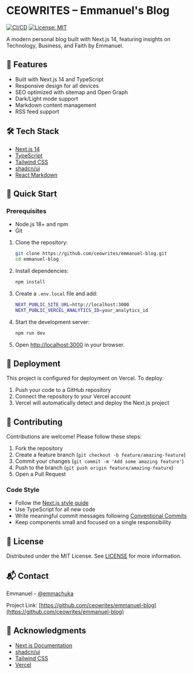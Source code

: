 # CEOWRITES – Emmanuel's Blog

[![CI/CD](https://github.com/ceowrites/emmanuel-blog/actions/workflows/ci-cd.yml/badge.svg)](https://github.com/ceowrites/emmanuel-blog/actions/workflows/ci-cd.yml)
[![License: MIT](https://img.shields.io/badge/License-MIT-yellow.svg)](https://opensource.org/licenses/MIT)

A modern personal blog built with Next.js 14, featuring insights on Technology, Business, and Faith by Emmanuel.

## 🚀 Features

- Built with Next.js 14 and TypeScript
- Responsive design for all devices
- SEO optimized with sitemap and Open Graph
- Dark/Light mode support
- Markdown content management
- RSS feed support

## 🛠️ Tech Stack

- [Next.js 14](https://nextjs.org/)
- [TypeScript](https://www.typescriptlang.org/)
- [Tailwind CSS](https://tailwindcss.com/)
- [shadcn/ui](https://ui.shadcn.com/)
- [React Markdown](https://github.com/remarkjs/react-markdown)

## 🚀 Quick Start

### Prerequisites

- Node.js 18+ and npm
- Git

1. Clone the repository:
   ```bash
   git clone https://github.com/ceowrites/emmanuel-blog.git
   cd emmanuel-blog
   ```

2. Install dependencies:
   ```bash
   npm install
   ```

3. Create a `.env.local` file and add:
   ```bash
   NEXT_PUBLIC_SITE_URL=http://localhost:3000
   NEXT_PUBLIC_VERCEL_ANALYTICS_ID=your_analytics_id
   ```

4. Start the development server:
   ```bash
   npm run dev
   ```

5. Open [http://localhost:3000](http://localhost:3000) in your browser.

## 🚀 Deployment

This project is configured for deployment on Vercel. To deploy:

1. Push your code to a GitHub repository
2. Connect the repository to your Vercel account
3. Vercel will automatically detect and deploy the Next.js project

## 🤝 Contributing

Contributions are welcome! Please follow these steps:

1. Fork the repository
2. Create a feature branch (`git checkout -b feature/amazing-feature`)
3. Commit your changes (`git commit -m 'Add some amazing feature'`)
4. Push to the branch (`git push origin feature/amazing-feature`)
5. Open a Pull Request

### Code Style
- Follow the [Next.js style guide](https://nextjs.org/docs/basic-features/eslint)
- Use TypeScript for all new code
- Write meaningful commit messages following [Conventional Commits](https://www.conventionalcommits.org/)
- Keep components small and focused on a single responsibility

## 📝 License

Distributed under the MIT License. See [LICENSE](LICENSE) for more information.

## 📬 Contact

Emmanuel - [@emmachuka](https://twitter.com/emmachuka)

Project Link: [https://github.com/ceowrites/emmanuel-blog](https://github.com/ceowrites/emmanuel-blog)

## 🙏 Acknowledgments

- [Next.js Documentation](https://nextjs.org/docs)
- [shadcn/ui](https://ui.shadcn.com/)
- [Tailwind CSS](https://tailwindcss.com/)
- [Vercel](https://vercel.com/)
